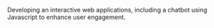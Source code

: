 Developing an interactive web applications, including a chatbot using Javascript to enhance user engagement. 
